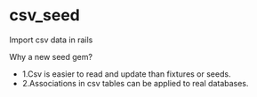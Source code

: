 # csv_seed
Import csv data in rails

Why a new seed gem?
- 1.Csv is easier to read and update than fixtures or seeds.
- 2.Associations in csv tables can be applied to real databases.

